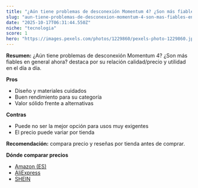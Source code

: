```yaml
---
title: "¿Aún tiene problemas de desconexión Momentum 4? ¿Son más fiables en general ahora?"
slug: "aun-tiene-problemas-de-desconexion-momentum-4-son-mas-fiables-en-general-ahora"
date: "2025-10-17T06:31:44.550Z"
niche: "tecnologia"
score: 1
hero: "https://images.pexels.com/photos/1229860/pexels-photo-1229860.jpeg?auto=compress&cs=tinysrgb&fit=crop&h=627&w=1200&auto=compress&cs=tinysrgb&w=1200&h=675&fit=crop"
---
```


**Resumen:** ¿Aún tiene problemas de desconexión Momentum 4? ¿Son más fiables en general ahora? destaca por su relación calidad/precio y utilidad en el día a día.

**Pros**
- Diseño y materiales cuidados
- Buen rendimiento para su categoría
- Valor sólido frente a alternativas

**Contras**
- Puede no ser la mejor opción para usos muy exigentes
- El precio puede variar por tienda

**Recomendación:** compara precio y reseñas por tienda antes de comprar.

**Dónde comparar precios**
- [Amazon (ES)](https://www.amazon.es/s?k=%C2%BFA%C3%BAn%20tiene%20problemas%20de%20desconexi%C3%B3n%20Momentum%204%3F%20%C2%BFSon%20m%C3%A1s%20fiables%20en%20general%20ahora%3F&tag=teknovashop25-21)
- [AliExpress](https://www.aliexpress.com/wholesale?SearchText=%C2%BFA%C3%BAn%20tiene%20problemas%20de%20desconexi%C3%B3n%20Momentum%204%3F%20%C2%BFSon%20m%C3%A1s%20fiables%20en%20general%20ahora%3F)
- [SHEIN](https://www.shein.com/pdsearch/%C2%BFA%C3%BAn%20tiene%20problemas%20de%20desconexi%C3%B3n%20Momentum%204%3F%20%C2%BFSon%20m%C3%A1s%20fiables%20en%20general%20ahora%3F)